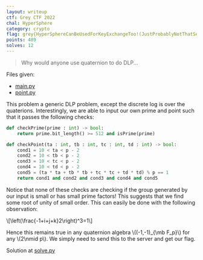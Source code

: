 ```yaml
---
layout: writeup
ctf: Grey CTF 2022
chal: HyperSphere
category: crypto
flag: grey{HyperSphereCanBeUsedForKeyExchangeToo!(JustProbablyNotThatSecure)_33JxCZjzQQ7dVGvT}
points: 489
solves: 12
---
```


> Why would anyone use quaternion to do DLP...

Files given:
 - [main.py](main.py)
 - [point.py](point.py)

This problem a generic DLP problem, except the discrete log is over the quaterions. Interestingly, we are able to input our own prime and point such that it passes the following checks:

```python
def checkPrime(prime : int) -> bool:
    return prime.bit_length() >= 512 and isPrime(prime)

def checkPoint(ta : int, tb : int, tc : int, td : int) -> bool:
    cond1 = 10 < ta < p - 2
    cond2 = 10 < tb < p - 2
    cond3 = 10 < tc < p - 2
    cond4 = 10 < td < p - 2
    cond5 = (ta * ta + tb * tb + tc * tc + td * td) % p == 1
    return cond1 and cond2 and cond3 and cond4 and cond5
```

Notice that none of these checks are checking if the group generated by our input is small or has small prime factors! This suggests that we find some root of unity of small order. This can easily be done with the following observation:

\\[\left(\frac{-1+i+j+k}2\right)^3=1\\]

Hence this remains true in any quaternion algebra \\((-1,-1)_{\mb F_p}\\) for any \\(2\nmid p\\). We simply need to send this to the server and get our flag.

Solution at [solve.py](solve.py)
